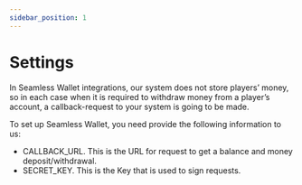 ```yaml
---
sidebar_position: 1
---
```


# Settings

In Seamless Wallet integrations, our system does not store players’ money, so in each case when it is required to withdraw money from a player’s account, a callback-request to your system is going to be made.

To set up Seamless Wallet, you need provide the following information to us:

- CALLBACK_URL. This is the URL for request to get a balance and money deposit/withdrawal.
- SECRET_KEY. This is the Key that is used to sign requests.